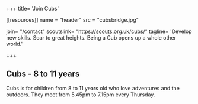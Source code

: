 +++
title= 'Join Cubs'

[[resources]]
  name = "header"
  src = "cubsbridge.jpg"
 
join= "/contact"
scoutslink= "https://scouts.org.uk/cubs/"
tagline= 'Develop new skills. Soar to great heights. Being a Cub opens up a whole other world.'

+++

## Cubs - 8 to 11 years
Cubs is for children from 8 to 11 years old who love adventures and the outdoors. They meet from 5.45pm to 7.15pm every Thursday.
